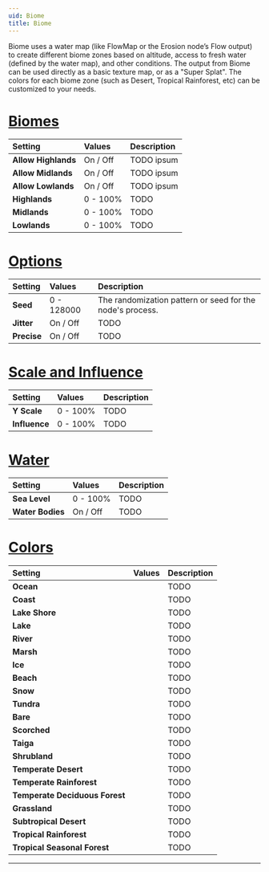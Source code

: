 ```yaml
---
uid: Biome
title: Biome
---
```


Biome uses a water map (like FlowMap or the Erosion node’s Flow output) to create different biome zones based on altitude, access to fresh water (defined by the water map), and other conditions. The output from Biome can be used directly as a basic texture map, or as a "Super Splat". The colors for each biome zone (such as Desert, Tropical Rainforest, etc) can be customized to your needs.

# [Biomes](#tab/tabid-a)
| Setting                        | Values      | Description                                               |
| :----------------------------- | :---------- | :-------------------------------------------------------- |
| **Allow Highlands**            | On / Off    | TODO ipsum                                               |
| **Allow Midlands**             | On / Off    | TODO ipsum                                               |
| **Allow Lowlands**             | On / Off    | TODO ipsum                                               |
| **Highlands**                  | 0 - 100% | TODO                                                     |
| **Midlands**                   | 0 - 100% | TODO                                                     |
| **Lowlands**                   | 0 - 100% | TODO                                                     |

# [Options](#tab/tabid-b)
| Setting                        | Values      | Description                                               |
| :----------------------------- | :---------- | :-------------------------------------------------------- |
| **Seed**                       | 0 - 128000  | The randomization pattern or seed for the node's process. |
| **Jitter**                     | On / Off    | TODO                                                     |
| **Precise**                    | On / Off    | TODO                                                     |

# [Scale and Influence](#tab/tabid-c)
| Setting                        | Values      | Description                                               |
| :----------------------------- | :---------- | :-------------------------------------------------------- |
| **Y Scale**                    | 0 - 100% | TODO                                                     |
| **Influence**                  | 0 - 100% | TODO                                                     |

# [Water](#tab/tabid-d)
| Setting                        | Values      | Description                                               |
| :----------------------------- | :---------- | :-------------------------------------------------------- |
| **Sea Level**                  | 0 - 100% | TODO                                                     |
| **Water Bodies**               | On / Off    | TODO                                                     |

# [Colors](#tab/tabid-e)
| Setting                        | Values      | Description                                               |
| :----------------------------- | :---------- | :-------------------------------------------------------- |
| **Ocean**                      |             | TODO                                                     |
| **Coast**                      |             | TODO                                                     |
| **Lake Shore**                 |             | TODO                                                     |
| **Lake**                       |             | TODO                                                     |
| **River**                      |             | TODO                                                     |
| **Marsh**                      |             | TODO                                                     |
| **Ice**                        |             | TODO                                                     |
| **Beach**                      |             | TODO                                                     |
| **Snow**                       |             | TODO                                                     |
| **Tundra**                     |             | TODO                                                     |
| **Bare**                       |             | TODO                                                     |
| **Scorched**                   |             | TODO                                                     |
| **Taiga**                      |             | TODO                                                     |
| **Shrubland**                  |             | TODO                                                     |
| **Temperate Desert**           |             | TODO                                                     |
| **Temperate Rainforest**       |             | TODO                                                     |
| **Temperate Deciduous Forest** |             | TODO                                                     |
| **Grassland**                  |             | TODO                                                     |
| **Subtropical Desert**         |             | TODO                                                     |
| **Tropical Rainforest**        |             | TODO                                                     |
| **Tropical Seasonal Forest**   |             | TODO                                                     |




***

<!--examples-->